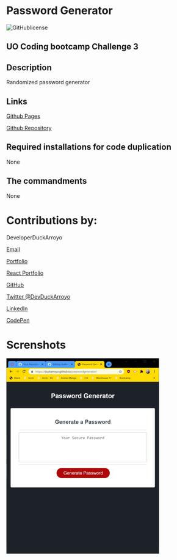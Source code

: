 # Password Generator

![GitHublicense](https://img.shields.io/npm/l/express?style=for-the-badge)

## UO Coding bootcamp Challenge 3

## Description

Randomized password generator

## Links

[Github Pages](https://duckarroyo.github.io/passwordGenerator/)

[Github Repository](https://github.com/DuckArroyo/passwordGenerator)

## Required installations for code duplication

None

## The commandments

None

# Contributions by:

DeveloperDuckArroyo

[Email](mailto:DeveloperDuckArroyo@gmail.com)

[Portfolio](https://duckarroyo.github.io/portfolio/)

[React Portfolio](https://peaceful-journey-85026.herokuapp.com/)

[GitHub](https://github.com/DuckArroyo)

[Twitter @DevDuckArroyo](https://twitter.com/DevDuckArroyo)

[LinkedIn](https://www.linkedin.com/in/duckarroyo)

[CodePen](https://codepen.io/DeveloperDuckArroyo)

# Screnshots

<img src="./Develop/PasswordGen.jpg" style="width: 400px">
